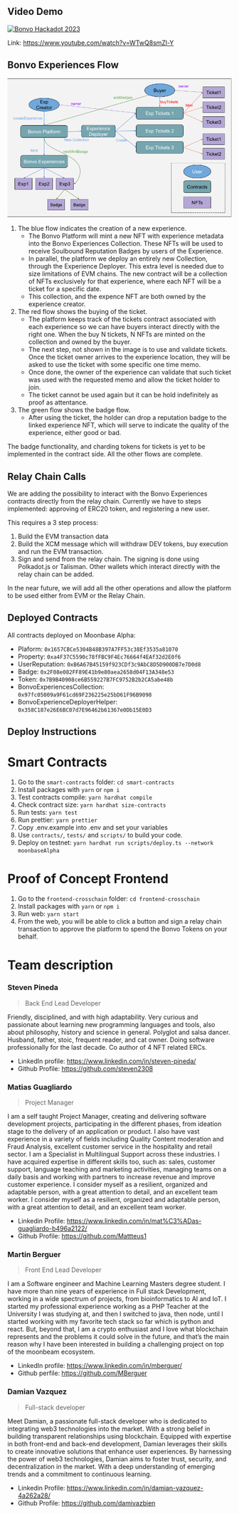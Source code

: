 

## Video Demo
[![Bonvo Hackadot 2023](https://github.com/Bonvo-dot/Summer-HackaDOT-2023/assets/8482195/9ceb5715-69e5-4e69-8915-7ece08bb5a22)](https://www.youtube.com/watch?v=WTwQ8smZl-Y)

Link: https://www.youtube.com/watch?v=WTwQ8smZl-Y

## Bonvo Experiences Flow

![Experiences Flow](./BonvoXP.png "Experiences Flow")

1. The blue flow indicates the creation of a new experience.
    * The Bonvo Platform will mint a new NFT with experience metadata into the Bonvo Experiences Collection. These NFTs will be used to receive Soulbound Reputation Badges by users of the Experience.
    * In parallel, the platform we deploy an entirely new Collection, through the Experience Deployer. This extra level is needed due to size limitations of EVM chains. The new contract will be a collection of NFTs exclusively for that experience, where each NFT will be a ticket for a specific date.
    * This collection, and the expence NFT are both owned by the experience creator.
2. The red flow shows the buying of the ticket. 
    * The platform keeps track of the tickets contract associated with each experience so we can have buyers interact directly with the right one. When the buy N tickets, N NFTs are minted on the collection and owned by the buyer.
    * The next step, not shown in the image is to use and validate tickets. Once the ticket owner arrives to the experience location, they will be asked to use the ticket with some specific one time memo.
    * Once done, the owner of the experience can validate that such ticket was used with the requested memo and allow the ticket holder to join.
    * The ticket cannot be used again but it can be hold indefinitely as proof as attentance.
3. The green flow shows the badge flow.
    * After using the ticket, the holder can drop a reputation badge to the linked experience NFT, which will serve to indicate the quality of the experience, either good or bad.

The badge functionality, and charding tokens for tickets is yet to be implemented in the contract side. All the other flows are complete.

## Relay Chain Calls
We are adding the possibility to interact with the Bonvo Experiences contracts directly from the relay chain. Currently we have to steps implemented: approving of ERC20 token, and registering a new user. 

This requires a 3 step process:
1. Build the EVM transaction data
2. Build the XCM message which will withdraw DEV tokens, buy execution and run the EVM transaction.
3. Sign and send from the relay chain. The signing is done using Polkadot.js or Talisman. Other wallets which interact directly with the relay chain can be added.

In the near future, we will add all the other operations and allow the platform to be used either from EVM or the Relay Chain.

## Deployed Contracts

All contracts deployed on Moonbase Alpha:
* Plaform: `0x1657CBCe5304B48B397A7FF53c38Ef3535a81070`
* Property: `0xa4F37C5590c78fFBC9F4Ec76664f4EAf32d2E0f6`
* UserReputation: `0xB6A67B45159f923CDf3c9AbC8D5D900DB7e7D0d8`
* Badge: `0x2F08e082FF89E41b9e80aea2658d04F13A348e53`
* Token: `0x7B9B40908ce6B559227B7FC9752B2b2CA5abe48b`
* BonvoExperiencesCollection: `0x97fc05009a9F61cd69F236225e25bD61F96B9098`
* BonvoExperienceDeployerHelper: `0x358C187e26E6BC07d7E96462b61367e0Db15E0D3`


## Deploy Instructions

# Smart Contracts
1. Go to the `smart-contracts` folder: `cd smart-contracts`
2. Install packages with `yarn` or `npm i`
3. Test contracts compile: `yarn hardhat compile`
4. Check contract size: `yarn hardhat size-contracts`
5. Run tests: `yarn test`
6. Run prettier: `yarn prettier`
7. Copy .env.example into .env and set your variables
8. Use `contracts/`, `tests/` and `scripts/` to build your code.
9. Deploy on testnet: `yarn hardhat run scripts/deploy.ts --network moonbaseAlpha`

# Proof of Concept Frontend
1. Go to the `frontend-crosschain` folder: `cd frontend-crosschain`
2. Install packages with `yarn` or `npm i`
3. Run web: `yarn start`
4. From the web, you will be able to click a button and sign a relay chain transaction to approve the platform to spend the Bonvo Tokens on your behalf.


# Team description

### Steven Pineda
> Back End Lead Developer

Friendly, disciplined, and with high adaptability. Very curious and passionate about learning new programming languages and tools, also about philosophy, history and science in general. Polyglot and salsa dancer. Husband, father, stoic, frequent reader, and cat owner. Doing software professionally for the last decade. Co author of 4 NFT related ERCs.

- LinkedIn profile: https://www.linkedin.com/in/steven-pineda/ 
- Github Profile: https://github.com/steven2308 

### Matias Guagliardo
> Project Manager

I am a self taught Project Manager, creating and delivering software development projects, participating in the different phases, from ideation stage to the delivery of an application or product.
I also have vast experience in a variety of fields including Quality Content moderation and Fraud Analysis, excellent customer service in the hospitality and retail sector. I am a Specialist in Multilingual Support across these industries.
I have acquired expertise in different skills too, such as: sales, customer support, language teaching and marketing activities, managing teams on a daily basis and working with partners to increase revenue and improve customer experience.
I consider myself as a resilient, organized and adaptable person, with a great attention to detail, and an excellent team worker.
I consider myself as a resilient, organized and adaptable person, with a great attention to detail, and an excellent team worker.

- Linkedin Profile: https://www.linkedin.com/in/mat%C3%ADas-guagliardo-b496a2122/ 
- Github Profile: https://github.com/Mattteus1

### Martin Berguer
> Front End Lead Developer

I am a Software engineer and Machine Learning Masters degree student. I have more than nine years of experience in Full stack Development, working in a wide spectrum of projects, from bioinformatics to AI and IoT. I started my professional experience working as a PHP Teacher at the University I was studying at, and then I switched to java, then node, until I started working with my favorite tech stack so far which is python and react. But, beyond that, I am a crypto enthusiast and I love what blockchain represents and the problems it could solve in the future, and that’s the main reason why I have been interested in building a challenging project on top of the moonbeam ecosystem.
- LinkedIn profile: https://www.linkedin.com/in/mberguer/
- Github perfile: https://github.com/MBerguer 

### Damian Vazquez
> Full-stack developer

Meet Damian, a passionate full-stack developer who is dedicated to integrating web3 technologies into the market. With a strong belief in building transparent relationships using blockchain.
Equipped with expertise in both front-end and back-end development, Damian leverages their skills to create innovative solutions that enhance user experiences. By harnessing the power of web3 technologies, Damian aims to foster trust, security, and decentralization in the market. With a deep understanding of emerging trends and a commitment to continuous learning.
- Linkedin Profile: https://www.linkedin.com/in/damian-vazquez-4a262a28/ 
- Github Profile: https://github.com/damivazbien 










